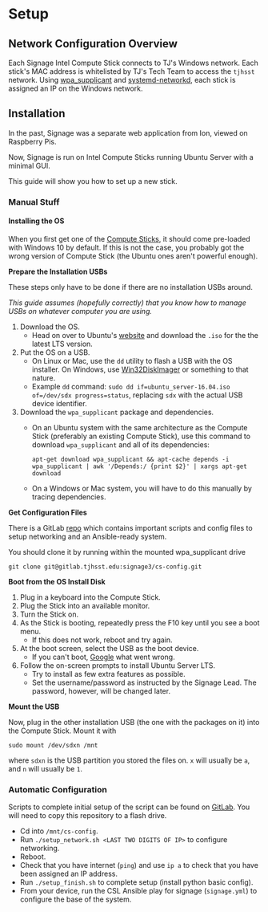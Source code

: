 # Setup

## Network Configuration Overview

Each Signage Intel Compute Stick connects to TJ's Windows network. Each stick's MAC address is whitelisted by TJ's Tech Team to access the `tjhsst` network. Using [wpa\_supplicant](https://wiki.archlinux.org/index.php/WPA\_supplicant) and [systemd-networkd](https://wiki.archlinux.org/index.php/Systemd-networkd), each stick is assigned an IP on the Windows network.

## Installation

In the past, Signage was a separate web application from Ion, viewed on Raspberry Pis.

Now, Signage is run on Intel Compute Sticks running Ubuntu Server with a minimal GUI.

This guide will show you how to set up a new stick.

### Manual Stuff

#### Installing the OS

When you first get one of the [Compute Sticks](https://livedoc.tjhsst.edu/wiki/Compute\_Sticks), it should come pre-loaded with Windows 10 by default. If this is not the case, you probably got the wrong version of Compute Stick (the Ubuntu ones aren't powerful enough).

**Prepare the Installation USBs**

These steps only have to be done if there are no installation USBs around.

_This guide assumes (hopefully correctly) that you know how to manage USBs on whatever computer you are using._

1. Download the OS.
   * Head on over to Ubuntu's [website](https://ubuntu.com/download/server) and download the  `.iso` for the the latest LTS version.
2. Put the OS on a USB.
   * On Linux or Mac, use the `dd` utility to flash a USB with the OS installer. On Windows, use [Win32DiskImager](https://sourceforge.net/projects/win32diskimager/::) or something to that nature.
   * Example `dd` command: `sudo dd if=ubuntu_server-16.04.iso of=/dev/sdx progress=status`, replacing `sdx` with the actual USB device identifier.
3. Download the `wpa_supplicant` package and dependencies.
   *   On an Ubuntu system with the same architecture as the Compute Stick (preferably an existing Compute Stick), use this command to download `wpa_supplicant` and all of its dependencies:

       ```
       apt-get download wpa_supplicant && apt-cache depends -i wpa_supplicant | awk '/Depends:/ {print $2}' | xargs apt-get download
       ```
   * On a Windows or Mac system, you will have to do this manually by tracing dependencies.

**Get Configuration Files**

There is a GitLab [repo](https://gitlab.tjhsst.edu/signage3/cs-config) which contains important scripts and config files to setup networking and an Ansible-ready system.

You should clone it by running within the mounted wpa\_supplicant drive

```
git clone git@gitlab.tjhsst.edu:signage3/cs-config.git
```

**Boot from the OS Install Disk**

1. Plug in a keyboard into the Compute Stick.
2. Plug the Stick into an available monitor.
3. Turn the Stick on.
4. As the Stick is booting, repeatedly press the F10 key until you see a boot menu.
   * If this does not work, reboot and try again.
5. At the boot screen, select the USB as the boot device.
   * If you can't boot, [Google](https://google.com) what went wrong.
6. Follow the on-screen prompts to install Ubuntu Server LTS.
   * Try to install as few extra features as possible.
   * Set the username/password as instructed by the Signage Lead. The password, however, will be changed later.

**Mount the USB**

Now, plug in the other installation USB (the one with the packages on it) into the Compute Stick. Mount it with

```
sudo mount /dev/sdxn /mnt
```

where `sdxn` is the USB partition you stored the files on. `x` will usually be `a`, and `n` will usually be `1`.

### Automatic Configuration

Scripts to complete initial setup of the script can be found on [GitLab](https://gitlab.tjhsst.edu/signage3/cs-config). You will need to copy this repository to a flash drive.

* Cd into `/mnt/cs-config`.
* Run `./setup_network.sh <LAST TWO DIGITS OF IP>` to configure networking.
* Reboot.
* Check that you have internet (`ping`) and use `ip a` to check that you have been assigned an IP address.
* Run `./setup_finish.sh` to complete setup (install python basic config).
* From your device, run the CSL Ansible play for signage (`signage.yml`) to configure the base of the system.
